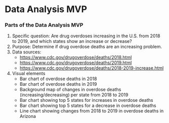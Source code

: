 # Data Analysis MVP

### Parts of the Data Analysis MVP

1. Specific question: Are drug overdoses increasing in the U.S. from 2018 to 2019, and which states show an increase or decrease? 
2. Purpose: Determine if drug overdose deaths are an increasing problem.
3. Data sources:
    - https://www.cdc.gov/drugoverdose/deaths/2018.html
    - https://www.cdc.gov/drugoverdose/deaths/2019.html
    - https://www.cdc.gov/drugoverdose/deaths/2018-2019-increase.html
4. Visual elements
    - Bar chart of overdose deaths in 2018
    - Bar chart of overdose deaths in 2019
    - Background map of changes in overdose deaths (increasing/decreasing) per state from 2018 to 2019 
    - Bar chart showing top 5 states for increases in overdose deaths 
    - Bar chart showing top 5 states for a decrease in overdose deaths 
    - Line chart showing changes from 2018 to 2019 in overdose deaths in Arizona
